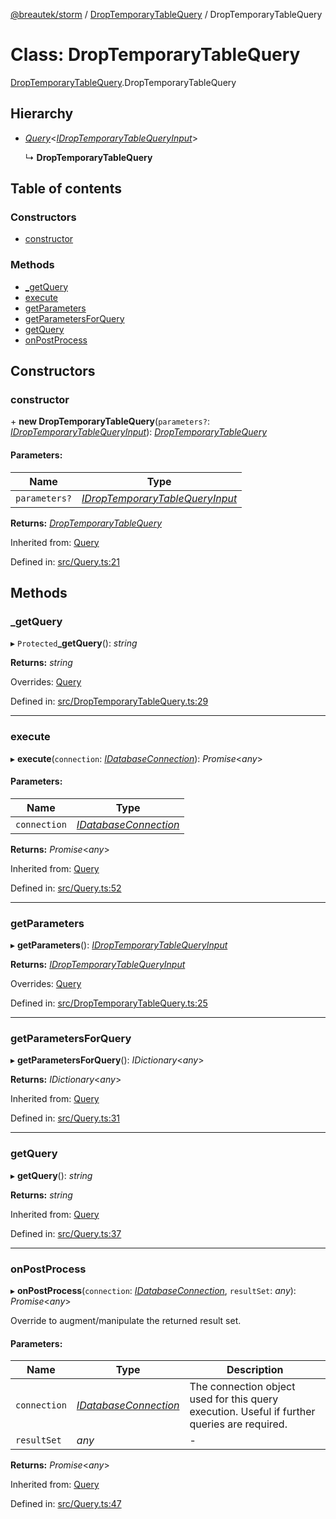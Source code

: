 [@breautek/storm](../README.md) / [DropTemporaryTableQuery](../modules/droptemporarytablequery.md) / DropTemporaryTableQuery

# Class: DropTemporaryTableQuery

[DropTemporaryTableQuery](../modules/droptemporarytablequery.md).DropTemporaryTableQuery

## Hierarchy

* [*Query*](query.query-1.md)<[*IDropTemporaryTableQueryInput*](../interfaces/droptemporarytablequery.idroptemporarytablequeryinput.md)\>

  ↳ **DropTemporaryTableQuery**

## Table of contents

### Constructors

- [constructor](droptemporarytablequery.droptemporarytablequery-1.md#constructor)

### Methods

- [\_getQuery](droptemporarytablequery.droptemporarytablequery-1.md#_getquery)
- [execute](droptemporarytablequery.droptemporarytablequery-1.md#execute)
- [getParameters](droptemporarytablequery.droptemporarytablequery-1.md#getparameters)
- [getParametersForQuery](droptemporarytablequery.droptemporarytablequery-1.md#getparametersforquery)
- [getQuery](droptemporarytablequery.droptemporarytablequery-1.md#getquery)
- [onPostProcess](droptemporarytablequery.droptemporarytablequery-1.md#onpostprocess)

## Constructors

### constructor

\+ **new DropTemporaryTableQuery**(`parameters?`: [*IDropTemporaryTableQueryInput*](../interfaces/droptemporarytablequery.idroptemporarytablequeryinput.md)): [*DropTemporaryTableQuery*](droptemporarytablequery.droptemporarytablequery-1.md)

#### Parameters:

Name | Type |
------ | ------ |
`parameters?` | [*IDropTemporaryTableQueryInput*](../interfaces/droptemporarytablequery.idroptemporarytablequeryinput.md) |

**Returns:** [*DropTemporaryTableQuery*](droptemporarytablequery.droptemporarytablequery-1.md)

Inherited from: [Query](query.query-1.md)

Defined in: [src/Query.ts:21](https://github.com/breautek/storm/blob/8748493/src/Query.ts#L21)

## Methods

### \_getQuery

▸ `Protected`**_getQuery**(): *string*

**Returns:** *string*

Overrides: [Query](query.query-1.md)

Defined in: [src/DropTemporaryTableQuery.ts:29](https://github.com/breautek/storm/blob/8748493/src/DropTemporaryTableQuery.ts#L29)

___

### execute

▸ **execute**(`connection`: [*IDatabaseConnection*](../interfaces/idatabaseconnection.idatabaseconnection-1.md)): *Promise*<*any*\>

#### Parameters:

Name | Type |
------ | ------ |
`connection` | [*IDatabaseConnection*](../interfaces/idatabaseconnection.idatabaseconnection-1.md) |

**Returns:** *Promise*<*any*\>

Inherited from: [Query](query.query-1.md)

Defined in: [src/Query.ts:52](https://github.com/breautek/storm/blob/8748493/src/Query.ts#L52)

___

### getParameters

▸ **getParameters**(): [*IDropTemporaryTableQueryInput*](../interfaces/droptemporarytablequery.idroptemporarytablequeryinput.md)

**Returns:** [*IDropTemporaryTableQueryInput*](../interfaces/droptemporarytablequery.idroptemporarytablequeryinput.md)

Overrides: [Query](query.query-1.md)

Defined in: [src/DropTemporaryTableQuery.ts:25](https://github.com/breautek/storm/blob/8748493/src/DropTemporaryTableQuery.ts#L25)

___

### getParametersForQuery

▸ **getParametersForQuery**(): *IDictionary*<*any*\>

**Returns:** *IDictionary*<*any*\>

Inherited from: [Query](query.query-1.md)

Defined in: [src/Query.ts:31](https://github.com/breautek/storm/blob/8748493/src/Query.ts#L31)

___

### getQuery

▸ **getQuery**(): *string*

**Returns:** *string*

Inherited from: [Query](query.query-1.md)

Defined in: [src/Query.ts:37](https://github.com/breautek/storm/blob/8748493/src/Query.ts#L37)

___

### onPostProcess

▸ **onPostProcess**(`connection`: [*IDatabaseConnection*](../interfaces/idatabaseconnection.idatabaseconnection-1.md), `resultSet`: *any*): *Promise*<*any*\>

Override to augment/manipulate the returned result set.

#### Parameters:

Name | Type | Description |
------ | ------ | ------ |
`connection` | [*IDatabaseConnection*](../interfaces/idatabaseconnection.idatabaseconnection-1.md) | The connection object used for this query execution. Useful if further queries are required.   |
`resultSet` | *any* | - |

**Returns:** *Promise*<*any*\>

Inherited from: [Query](query.query-1.md)

Defined in: [src/Query.ts:47](https://github.com/breautek/storm/blob/8748493/src/Query.ts#L47)
